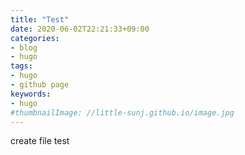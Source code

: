 ```yaml
---
title: "Test"
date: 2020-06-02T22:21:33+09:00
categories:
- blog
- hugo
tags:
- hugo
- github page
keywords:
- hugo
#thumbnailImage: //little-sunj.github.io/image.jpg
---
```


<!--more-->
create file test
